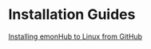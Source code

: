 Installation Guides
===================

[Installing emonHub to Linux from GitHub](https://github.com/emonhub/emonhub-docs/blob/master/Install_git2linux.md)
